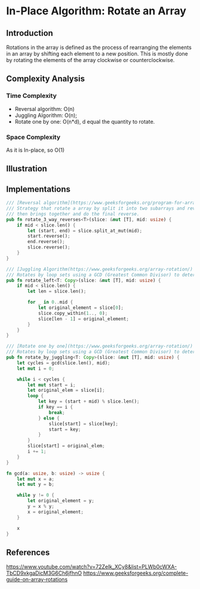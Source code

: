 # In-Place Algorithm: Rotate an Array
## Introduction
Rotations in the array is defined as the process of rearranging the elements in an array by shifting each element to a new position. This is mostly done by rotating the elements of the array clockwise or counterclockwise.

## Complexity Analysis
### Time Complexity
* Reversal algorithm: O(n)
* Juggling Algorithm: O(n);
* Rotate one by one: O(n*d), d equal the quantity to rotate.

### Space Complexity
As it is In-place, so O(1)

## Illustration

## Implementations 

```rs
/// [Reversal algorithm](https://www.geeksforgeeks.org/program-for-array-rotation-continued-reversal-algorithm/)
/// Strategy that rotate a array by split it into two subarrays and reverse each one,
/// then brings together and do the final reverse.
pub fn rotate_3_way_reverses<T>(slice: &mut [T], mid: usize) {
    if mid < slice.len() {
        let (start, end) = slice.split_at_mut(mid);
        start.reverse();
        end.reverse();
        slice.reverse();
    }
}

/// [Juggling Algorithm(https://www.geeksforgeeks.org/array-rotation/)
/// Rotates by loop sets using a GCD (Greatest Common Divisor) to determined the amount of sets to use
pub fn rotate_left<T: Copy>(slice: &mut [T], mid: usize) {
    if mid < slice.len() {
        let len = slice.len();

        for _ in 0..mid {
            let original_element = slice[0];
            slice.copy_within(1.., 0);
            slice[len - 1] = original_element;
        }
    }
}

/// [Rotate one by one](https://www.geeksforgeeks.org/array-rotation/)
/// Rotates by loop sets using a GCD (Greatest Common Divisor) to determined the amount of sets to use
pub fn rotate_by_juggling<T: Copy>(slice: &mut [T], mid: usize) {
    let cycles = gcd(slice.len(), mid);
    let mut i = 0;

    while i < cycles {
        let mut start = i;
        let original_elem = slice[i];
        loop {
            let key = (start + mid) % slice.len();
            if key == i {
                break;
            } else {
                slice[start] = slice[key];
                start = key;
            }
        }
        slice[start] = original_elem;
        i += 1;
    }
}

fn gcd(a: usize, b: usize) -> usize {
    let mut x = a;
    let mut y = b;

    while y != 0 {
        let original_element = y;
        y = x % y;
        x = original_element;
    }

    x
}
```

## References
https://www.youtube.com/watch?v=72Zelk_XCy8&list=PLWb0cWXA-TbCD9xkgaDicM3G6Ch6jfhnO
https://www.geeksforgeeks.org/complete-guide-on-array-rotations